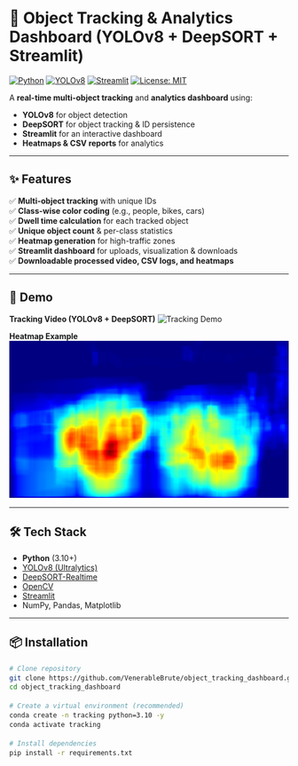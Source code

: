 # 🚗 Object Tracking & Analytics Dashboard (YOLOv8 + DeepSORT + Streamlit)

[![Python](https://img.shields.io/badge/Python-3.10%2B-blue.svg)](https://www.python.org/)
[![YOLOv8](https://img.shields.io/badge/YOLOv8-Object%20Detection-orange)](https://github.com/ultralytics/ultralytics)
[![Streamlit](https://img.shields.io/badge/Streamlit-App-red)](https://streamlit.io/)
[![License: MIT](https://img.shields.io/badge/License-MIT-green.svg)](LICENSE)

A **real-time multi-object tracking** and **analytics dashboard** using:
- **YOLOv8** for object detection
- **DeepSORT** for object tracking & ID persistence
- **Streamlit** for an interactive dashboard
- **Heatmaps & CSV reports** for analytics

---

## ✨ Features
✅ **Multi-object tracking** with unique IDs  
✅ **Class-wise color coding** (e.g., people, bikes, cars)  
✅ **Dwell time calculation** for each tracked object  
✅ **Unique object count** & per-class statistics  
✅ **Heatmap generation** for high-traffic zones  
✅ **Streamlit dashboard** for uploads, visualization & downloads  
✅ **Downloadable processed video, CSV logs, and heatmaps**  

---

## 📸 Demo
**Tracking Video (YOLOv8 + DeepSORT)**
![Tracking Demo](output/sample_tracking.gif)

**Heatmap Example**
![Heatmap Example](heatmap.png)

---

## 🛠 Tech Stack
- **Python** (3.10+)
- [YOLOv8 (Ultralytics)](https://github.com/ultralytics/ultralytics)
- [DeepSORT-Realtime](https://pypi.org/project/deep-sort-realtime/)
- [OpenCV](https://opencv.org/)
- [Streamlit](https://streamlit.io/)
- NumPy, Pandas, Matplotlib

---

## 📦 Installation
```bash
# Clone repository
git clone https://github.com/VenerableBrute/object_tracking_dashboard.git
cd object_tracking_dashboard

# Create a virtual environment (recommended)
conda create -n tracking python=3.10 -y
conda activate tracking

# Install dependencies
pip install -r requirements.txt

